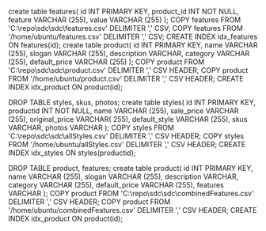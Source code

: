 create table features(
    id INT PRIMARY KEY,
    product_id INT NOT NULL,
    feature VARCHAR (255),
    value VARCHAR (255)
);
COPY features FROM 'C:\repo\sdc\sdc\features.csv' DELIMITER ',' CSV;
COPY features FROM '/home/ubuntu/features.csv' DELIMITER ',' CSV;
CREATE INDEX idx_features ON features(id);
create table product(
    id INT PRIMARY KEY,
    name VARCHAR (255),
    slogan VARCHAR (255),
    description VARCHAR,
    category VARCHAR (255),
    default_price VARCHAR (255)
);
COPY product FROM 'C:\repo\sdc\sdc\product.csv' DELIMITER ',' CSV HEADER;
COPY product FROM '/home/ubuntu/product.csv' DELIMITER ',' CSV HEADER;
CREATE INDEX idx_product ON product(id);

DROP TABLE styles, skus, photos;
create table styles(
    id INT PRIMARY KEY,
    productid INT NOT NULL,
    name VARCHAR (255),
    sale_price VARCHAR (255),
    original_price VARCHAR( 255),
    default_style VARCHAR (255),
    skus VARCHAR,
    photos VARCHAR
);
COPY styles FROM 'C:\repo\sdc\sdc\allStyles.csv' DELIMITER ',' CSV HEADER;
COPY styles FROM '/home/ubuntu/allStyles.csv' DELIMITER ',' CSV HEADER;
CREATE INDEX idx_styles ON styles(productid);

DROP TABLE product, features;
create table product(
    id INT PRIMARY KEY,
    name VARCHAR (255),
    slogan VARCHAR (255),
    description VARCHAR,
    category VARCHAR (255),
    default_price VARCHAR (255),
    features VARCHAR
);
COPY product FROM 'C:\repo\sdc\sdc\combinedFeatures.csv' DELIMITER ',' CSV HEADER;
COPY product FROM '/home/ubuntu/combinedFeatures.csv' DELIMITER ',' CSV HEADER;
CREATE INDEX idx_product ON product(id);